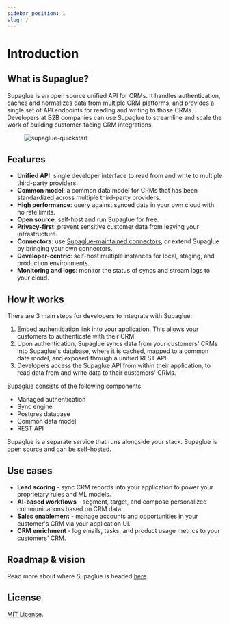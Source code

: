 ```yaml
---
sidebar_position: 1
slug: /
---
```


# Introduction

## What is Supaglue?

Supaglue is an open source unified API for CRMs. It handles authentication, caches and normalizes data from multiple CRM platforms, and provides a single set of API endpoints for reading and writing to those CRMs. Developers at B2B companies can use Supaglue to streamline and scale the work of building customer-facing CRM integrations.

<figure>

![supaglue-quickstart](/img/social_img.png)

</figure>

## Features

- **Unified API**: single developer interface to read from and write to multiple third-party providers.
- **Common model**: a common data model for CRMs that has been standardized across multiple third-party providers.
- **High performance**: query against synced data in your own cloud with no rate limits.
- **Open source**: self-host and run Supaglue for free.
- **Privacy-first**: prevent sensitive customer data from leaving your infrastructure.
- **Connectors**: use [Supaglue-maintained connectors](/category/connectors), or extend Supaglue by bringing your own connectors.
- **Developer-centric**: self-host multiple instances for local, staging, and production environments.
- **Monitoring and logs**: monitor the status of syncs and stream logs to your cloud.

## How it works

There are 3 main steps for developers to integrate with Supaglue:

1. Embed authentication link into your application. This allows your customers to authenticate with their CRM.
2. Upon authentication, Supaglue syncs data from your customers' CRMs into Supaglue's database, where it is cached, mapped to a common data model, and exposed through a unified REST API.
3. Developers access the Supaglue API from within their application, to read data from and write data to their customers' CRMs.

Supaglue consists of the following components:

- Managed authentication
- Sync engine
- Postgres database
- Common data model
- REST API

Supaglue is a separate service that runs alongside your stack. Supaglue is open source and can be self-hosted.

## Use cases

- **Lead scoring** - sync CRM records into your application to power your proprietary rules and ML models.
- **AI-based workflows** - segment, target, and compose personalized communications based on CRM data.
- **Sales enablement** - manage accounts and opportunities in your customer's CRM via your application UI.
- **CRM enrichment** - log emails, tasks, and product usage metrics to your customers' CRM.

## Roadmap & vision

Read more about where Supaglue is headed [here](/roadmap).

## License

[MIT License](https://github.com/supaglue-labs/supaglue/blob/main/LICENSE).
